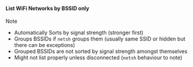 #### List WiFi Networks by BSSID only

> [!NOTE]
> + Automatically Sorts by signal strength (stronger first)
> + Groups BSSIDs if `netsh` groups them (usually same SSID or hidden but there can be exceptions)
> + Grouped BSSIDs are not sorted by signal strength amongst themselves
> + Might not list properly unless disconnected (`netsh` behaviour to note)
